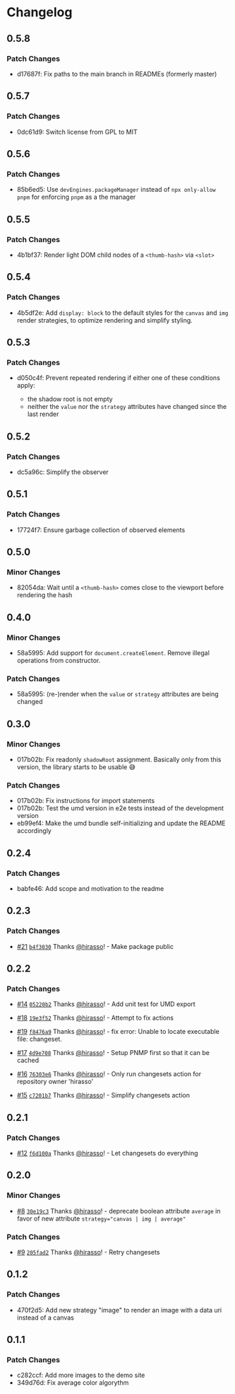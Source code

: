 # Changelog

## 0.5.8

### Patch Changes

- d17687f: Fix paths to the main branch in READMEs (formerly master)

## 0.5.7

### Patch Changes

- 0dc61d9: Switch license from GPL to MIT

## 0.5.6

### Patch Changes

- 85b6ed5: Use `devEngines.packageManager` instead of `npx only-allow pnpm` for enforcing `pnpm` as a the manager

## 0.5.5

### Patch Changes

- 4b1bf37: Render light DOM child nodes of a `<thumb-hash>` via `<slot>`

## 0.5.4

### Patch Changes

- 4b5df2e: Add `display: block` to the default styles for the `canvas` and `img` render strategies, to optimize rendering and simplify styling.

## 0.5.3

### Patch Changes

- d050c4f: Prevent repeated rendering if either one of these conditions apply:

  - the shadow root is not empty
  - neither the `value` nor the `strategy` attributes have changed since the last render

## 0.5.2

### Patch Changes

- dc5a96c: Simplify the observer

## 0.5.1

### Patch Changes

- 17724f7: Ensure garbage collection of observed elements

## 0.5.0

### Minor Changes

- 82054da: Wait until a `<thumb-hash>` comes close to the viewport before rendering the hash

## 0.4.0

### Minor Changes

- 58a5995: Add support for `document.createElement`. Remove illegal operations from constructor.

### Patch Changes

- 58a5995: (re-)render when the `value` or `strategy` attributes are being changed

## 0.3.0

### Minor Changes

- 017b02b: Fix readonly `shadowRoot` assignment. Basically only from this version, the library starts to be usable 😅

### Patch Changes

- 017b02b: Fix instructions for import statements
- 017b02b: Test the umd version in e2e tests instead of the development version
- eb99ef4: Make the umd bundle self-initializing and update the README accordingly

## 0.2.4

### Patch Changes

- babfe46: Add scope and motivation to the readme

## 0.2.3

### Patch Changes

- [#21](https://github.com/hirasso/thumbhash-custom-element/pull/21) [`b4f3030`](https://github.com/hirasso/thumbhash-custom-element/commit/b4f3030dd8820c0f519c60b0b1ceb69e39094499) Thanks [@hirasso](https://github.com/hirasso)! - Make package public

## 0.2.2

### Patch Changes

- [#14](https://github.com/hirasso/thumbhash-custom-element/pull/14) [`05220b2`](https://github.com/hirasso/thumbhash-custom-element/commit/05220b2d1ac68ebadd04e35d2789d8d0195a3846) Thanks [@hirasso](https://github.com/hirasso)! - Add unit test for UMD export

- [#18](https://github.com/hirasso/thumbhash-custom-element/pull/18) [`19e3f52`](https://github.com/hirasso/thumbhash-custom-element/commit/19e3f527475fec674bffbb3fad592f39516c59d1) Thanks [@hirasso](https://github.com/hirasso)! - Attempt to fix actions

- [#19](https://github.com/hirasso/thumbhash-custom-element/pull/19) [`f8476a9`](https://github.com/hirasso/thumbhash-custom-element/commit/f8476a9d59f789a86f5beb2b6e93aa5f481bf363) Thanks [@hirasso](https://github.com/hirasso)! - fix error: Unable to locate executable file: changeset.

- [#17](https://github.com/hirasso/thumbhash-custom-element/pull/17) [`4d9e708`](https://github.com/hirasso/thumbhash-custom-element/commit/4d9e708edafb5332b1f5388fd4d0faa0c0b79f8a) Thanks [@hirasso](https://github.com/hirasso)! - Setup PNMP first so that it can be cached

- [#16](https://github.com/hirasso/thumbhash-custom-element/pull/16) [`76303e6`](https://github.com/hirasso/thumbhash-custom-element/commit/76303e6395b7ed655a09e9debf5bf886983649fe) Thanks [@hirasso](https://github.com/hirasso)! - Only run changesets action for repository owner 'hirasso'

- [#15](https://github.com/hirasso/thumbhash-custom-element/pull/15) [`c7201b7`](https://github.com/hirasso/thumbhash-custom-element/commit/c7201b7dbadf93860f3d5d909b76bfb8432e8984) Thanks [@hirasso](https://github.com/hirasso)! - Simplify changesets action

## 0.2.1

### Patch Changes

- [#12](https://github.com/hirasso/thumbhash-custom-element/pull/12) [`f6d100a`](https://github.com/hirasso/thumbhash-custom-element/commit/f6d100a1c6ecc8a62f663336b602e50a9a9c4696) Thanks [@hirasso](https://github.com/hirasso)! - Let changesets do everything

## 0.2.0

### Minor Changes

- [#8](https://github.com/hirasso/thumbhash-custom-element/pull/8) [`30e19c3`](https://github.com/hirasso/thumbhash-custom-element/commit/30e19c335248957e0abcead521e85b5cdd584e6b) Thanks [@hirasso](https://github.com/hirasso)! - deprecate boolean attribute `average` in favor of new attribute `strategy="canvas | img | average"`

### Patch Changes

- [#9](https://github.com/hirasso/thumbhash-custom-element/pull/9) [`205fad2`](https://github.com/hirasso/thumbhash-custom-element/commit/205fad2f9b197eb93c4f6880980dc358c80f3deb) Thanks [@hirasso](https://github.com/hirasso)! - Retry changesets

## 0.1.2

### Patch Changes

- 470f2d5: Add new strategy "image" to render an image with a data uri instead of a canvas

## 0.1.1

### Patch Changes

- c282ccf: Add more images to the demo site
- 349d76d: Fix average color algorythm

